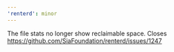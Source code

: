 ```yaml
---
'renterd': minor
---
```


The file stats no longer show reclaimable space. Closes https://github.com/SiaFoundation/renterd/issues/1247
